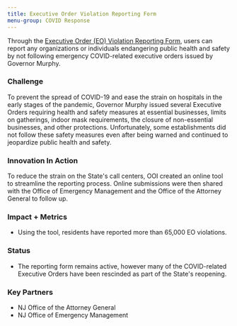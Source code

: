 ```yaml
---
title: Executive Order Violation Reporting Form
menu-group: COVID Response
---
```


Through the [Executive Order (EO) Violation Reporting Form](https://covid19.nj.gov/forms/violation), users can report any organizations or individuals endangering public health and safety by not following emergency COVID-related executive orders issued by Governor Murphy.

### Challenge

To prevent the spread of COVID-19 and ease the strain on hospitals in the early stages of the pandemic, Governor Murphy issued several Executive Orders requiring health and safety measures at essential businesses, limits on gatherings, indoor mask requirements, the closure of non-essential businesses, and other protections. Unfortunately, some establishments did not follow these safety measures even after being warned and continued to jeopardize public health and safety.

### Innovation In Action

To reduce the strain on the State's call centers, OOI created an online tool to streamline the reporting process. Online submissions were then shared with the Office of Emergency Management and the Office of the Attorney General to follow up.

### Impact + Metrics

-   Using the tool, residents have reported more than 65,000 EO violations.

### Status

-   The reporting form remains active, however many of the COVID-related Executive Orders have been rescinded as part of the State's reopening.

### Key Partners

-   NJ Office of the Attorney General
-   NJ Office of Emergency Management
